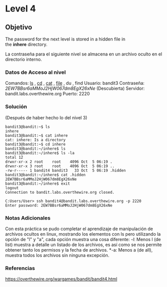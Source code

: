# Level 4
## Objetivo
The password for the next level is stored in a hidden file in the **inhere** directory.

La contraseña para el siguiente nivel se almacena en un archivo oculto en el directorio interno.
### Datos de Acceso al nivel
Comandos: [ls](https://man7.org/linux/man-pages/man1/ls.1.html) , [cd](https://man7.org/linux/man-pages/man1/cd.1p.html) , [cat](https://man7.org/linux/man-pages/man1/cat.1.html) , [file](https://man7.org/linux/man-pages/man1/file.1.html) , du , find
Usuario: bandit3
Contraseña: *2EW7BBsr6aMMoJ2HjW067dm8EgX26xNe* (Descubierta)
Servidor: bandit.labs.overthewire.org
Puerto: 2220
### Solución
(Después de haber hecho lo del nivel 3)
```
bandit3@bandit:~$ ls
inhere
bandit3@bandit:~$ cat inhere
cat: inhere: Is a directory
bandit3@bandit:~$ cd inhere
bandit3@bandit:~/inhere$ ls
bandit3@bandit:~/inhere$ ls -la
total 12
drwxr-xr-x 2 root    root    4096 Oct  5 06:19 .
drwxr-xr-x 3 root    root    4096 Oct  5 06:19 ..
-rw-r----- 1 bandit4 bandit3   33 Oct  5 06:19 .hidden
bandit3@bandit:~/inhere$ cat .hidden
2EW7BBsr6aMMoJ2HjW067dm8EgX26xNe
bandit3@bandit:~/inhere$ exit
logout
Connection to bandit.labs.overthewire.org closed.

C:Users/User> ssh bandit4@bandit.labs.overthewire.org -p 2220
Enter password: 2EW7BBsr6aMMoJ2HjW067dm8EgX26xNe
```
### Notas Adicionales
Con esta práctica se pudo completar el aprendizaje de manipulación de archivos ocultos en linux, mostrando los elementos con ls pero utilizando la opción de "l" y "a", cada opción muestra una cosa diferente:
*-l*: Menos l (de list) muestra a detalle un listado de los archivos, es así como se nos permite obtener tanto los permisos y la fecha de archivos.
*-a: Menos a (de all), muestra todos los archivos sin ninguna excepción.
### Referencias
https://overthewire.org/wargames/bandit/bandit4.html